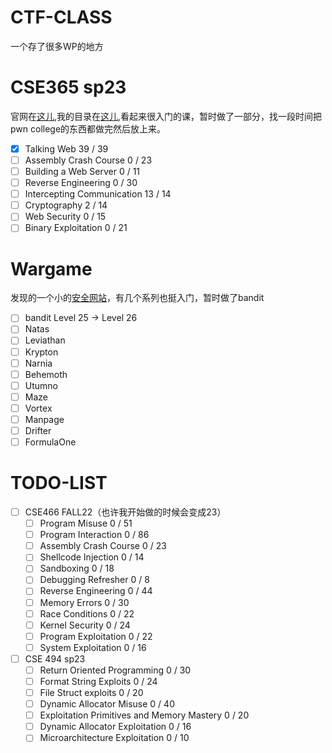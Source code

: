 <!--
 * @Author: TephrocactusMYC 2012026@mail.nankai.edu.cn
 * @Date: 2023-07-18 16:08:20
 * @LastEditors: TephrocactusMYC 2012026@mail.nankai.edu.cn
 * @LastEditTime: 2023-07-18 16:48:39
 * @FilePath: \undefinedd:\MYCODE\CTF-CLASS\README.md
 * @Description:
 * Someday, I will discover or cultivate a type of cactus named after me!!!
 * Copyright (c) 2023 by TephrocactusMYC, All Rights Reserved.
-->
# CTF-CLASS
一个存了很多WP的地方
# CSE365 sp23
官网在[这儿](https://pwn.college/cse365-s2023/),我的目录在[这儿](./CSE365/),看起来很入门的课，暂时做了一部分，找一段时间把pwn college的东西都做完然后放上来。
- [x] Talking Web
39 / 39
- [ ] Assembly Crash Course
0 / 23
- [ ] Building a Web Server
0 / 11
- [ ] Reverse Engineering
0 / 30
- [ ] Intercepting Communication
13 / 14
- [ ] Cryptography
2 / 14
- [ ] Web Security
0 / 15
- [ ] Binary Exploitation
0 / 21
# Wargame
发现的一个小的[安全网站](https://overthewire.org/wargames/)，有几个系列也挺入门，暂时做了bandit
- [ ] bandit
Level 25 → Level 26
- [ ] Natas
- [ ] Leviathan
- [ ] Krypton
- [ ] Narnia
- [ ] Behemoth
- [ ] Utumno
- [ ] Maze
- [ ] Vortex
- [ ] Manpage
- [ ] Drifter
- [ ] FormulaOne
# TODO-LIST
- [ ] CSE466 FALL22（也许我开始做的时候会变成23）
    - [ ] Program Misuse
    0 / 51
    - [ ] Program Interaction
    0 / 86
    - [ ] Assembly Crash Course
    0 / 23
    - [ ] Shellcode Injection
    0 / 14
    - [ ] Sandboxing
    0 / 18
    - [ ] Debugging Refresher
    0 / 8
    - [ ] Reverse Engineering
    0 / 44
    - [ ] Memory Errors
    0 / 30
    - [ ] Race Conditions
    0 / 22
    - [ ] Kernel Security
    0 / 24
    - [ ] Program Exploitation
    0 / 22
    - [ ] System Exploitation
    0 / 16
- [ ] CSE 494 sp23
    - [ ] Return Oriented Programming
    0 / 30
    - [ ] Format String Exploits
    0 / 24
    - [ ] File Struct exploits
    0 / 20
    - [ ] Dynamic Allocator Misuse
    0 / 40
    - [ ] Exploitation Primitives and Memory Mastery
    0 / 20
    - [ ] Dynamic Allocator Exploitation
    0 / 16
    - [ ] Microarchitecture Exploitation
    0 / 10
